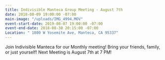 ```yaml
---
title: Indivisible Manteca Group Meeting - August 7th
date: 2018-08-09 19:00:00 -07:00
main-image: "/uploads/IMG_4994.MOV"
event-start-date: 2019-08-07 19:00:00 -07:00
event-end-date: 2018-08-30 20:15:00 -07:00
Location: " 1800 W Yosemite Ave, Manteca, CA 95337"
---
```


Join Indivisible Manteca for our Monthly  meeting! Bring your friends, family, or just yourself!  Next Meeting is August 7th at 7 PM!